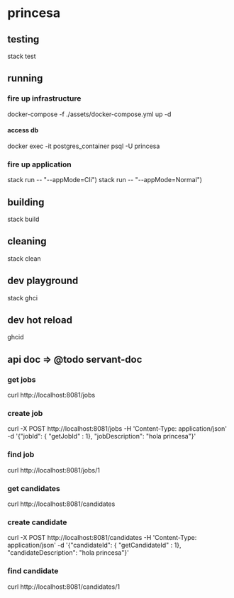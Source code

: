 # princesa

## testing
stack test

## running
### fire up infrastructure
docker-compose -f ./assets/docker-compose.yml up -d
#### access db
docker exec -it postgres_container psql -U princesa
### fire up application
stack run -- "--appMode=Cli")
stack run -- "--appMode=Normal")

## building
stack build

## cleaning
stack clean

## dev playground
stack ghci

## dev hot reload
ghcid

## api doc => @todo servant-doc
### get jobs
curl http://localhost:8081/jobs
### create job
curl -X POST http://localhost:8081/jobs -H 'Content-Type: application/json' -d '{"jobId": { "getJobId" : 1}, "jobDescription": "hola princesa"}'
### find job
curl http://localhost:8081/jobs/1

### get candidates
curl http://localhost:8081/candidates
### create candidate
curl -X POST http://localhost:8081/candidates -H 'Content-Type: application/json' -d '{"candidateId": { "getCandidateId" : 1}, "candidateDescription": "hola princesa"}'
### find candidate
curl http://localhost:8081/candidates/1